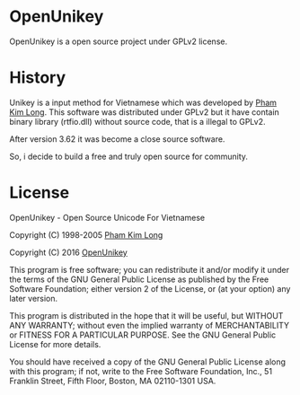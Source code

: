 # OpenUnikey

OpenUnikey is a open source project under GPLv2 license.

# History

Unikey is a input method for Vietnamese which was developed by [Pham Kim Long](mailto:unikey@gmail.com). This software was distributed under GPLv2 but it have contain binary library (rtfio.dll) without source code, that is a illegal to GPLv2.

After version 3.62 it was become a close source software. 

So, i decide to build a free and truly open source for community.

# License

OpenUnikey - Open Source Unicode For Vietnamese

Copyright (C) 1998-2005 [Pham Kim Long](unikey@gmail.com)

Copyright (C) 2016 [OpenUnikey](https://github.com/OpenUnikey)

This program is free software; you can redistribute it and/or modify
it under the terms of the GNU General Public License as published by
the Free Software Foundation; either version 2 of the License, or
(at your option) any later version.

This program is distributed in the hope that it will be useful,
but WITHOUT ANY WARRANTY; without even the implied warranty of
MERCHANTABILITY or FITNESS FOR A PARTICULAR PURPOSE.  See the
GNU General Public License for more details.

You should have received a copy of the GNU General Public License along
with this program; if not, write to the Free Software Foundation, Inc.,
51 Franklin Street, Fifth Floor, Boston, MA 02110-1301 USA.